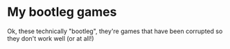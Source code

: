 # My bootleg games
Ok, these technically "bootleg", they're games that have been corrupted so they don't work well (or at all!)
